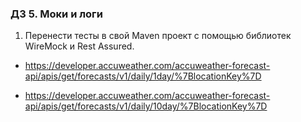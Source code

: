 
### ДЗ 5. Моки и логи


1) Перенести тесты в свой Maven проект с помощью библиотек WireMock и Rest Assured.

- https://developer.accuweather.com/accuweather-forecast-api/apis/get/forecasts/v1/daily/1day/%7BlocationKey%7D

- https://developer.accuweather.com/accuweather-forecast-api/apis/get/forecasts/v1/daily/10day/%7BlocationKey%7D
